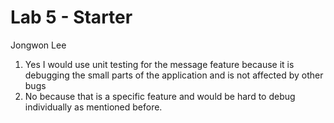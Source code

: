# Lab 5 - Starter
Jongwon Lee
1. Yes I would use unit testing for the message feature because it is debugging the small parts of the application and is not affected by other bugs
2. No because that is a specific feature and would be hard to debug individually as mentioned before.
